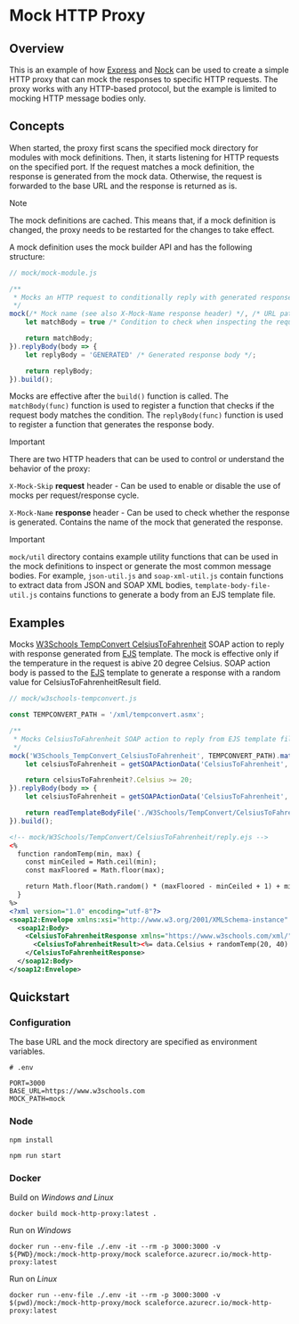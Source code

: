 # Mock HTTP Proxy

## Overview

This is an example of how [Express](https://github.com/expressjs/express) and [Nock](https://github.com/nock/nock) can be used to create a simple HTTP proxy that can mock the responses to specific HTTP requests. The proxy works with any HTTP-based protocol, but the example is limited to mocking HTTP message bodies only.

## Concepts

When started, the proxy first scans the specified mock directory for modules with mock definitions. Then, it starts listening for HTTP requests on the specified port. If the request matches a mock definition, the response is generated from the mock data. Otherwise, the request is forwarded to the base URL and the response is returned as is.

> [!NOTE]
> The mock definitions are cached. This means that, if a mock definition is changed, the proxy needs to be restarted for the changes to take effect.

A mock definition uses the mock builder API and has the following structure:

```javascript
// mock/mock-module.js

/**
 * Mocks an HTTP request to conditionally reply with generated response body.
 */
mock(/* Mock name (see also X-Mock-Name response header) */, /* URL path */).matchBody(body => {
    let matchBody = true /* Condition to check when inspecting the request body and deciding whether to respond with a generated response body */;

    return matchBody;
}).replyBody(body => {
    let replyBody = 'GENERATED' /* Generated response body */;

    return replyBody;
}).build();
```

Mocks are effective after the `build()` function is called. The `matchBody(func)` function is used to register a function that checks if the request body matches the condition. The `replyBody(func)` function is used to register a function that generates the response body.

> [!IMPORTANT]
> There are two HTTP headers that can be used to control or understand the behavior of the proxy:
> 
> `X-Mock-Skip` **request** header - Can be used to enable or disable the use of mocks per request/response cycle.
> 
> `X-Mock-Name` **response** header - Can be used to check whether the response is generated. Contains the name of the mock that generated the response.

> [!IMPORTANT]
> `mock/util` directory contains example utility functions that can be used in the mock definitions to inspect or generate the most common message bodies. For example, `json-util.js` and `soap-xml-util.js` contain functions to extract data from JSON and SOAP XML bodies, `template-body-file-util.js` contains functions to generate a body from an EJS template file.

## Examples

Mocks [W3Schools TempConvert CelsiusToFahrenheit](https://www.w3schools.com/xml/tempconvert.asmx?op=CelsiusToFahrenheit) SOAP action to reply with response generated from [EJS](https://github.com/mde/ejs) template. The mock is effective only if the temperature in the request is abive 20 degree Celsius. SOAP action body is passed to the [EJS](https://github.com/mde/ejs) template to generate a response with a random value for CelsiusToFahrenheitResult field.

```javascript
// mock/w3schools-tempconvert.js

const TEMPCONVERT_PATH = '/xml/tempconvert.asmx';

/**
 * Mocks CelsiusToFahrenheit SOAP action to reply from EJS template file.
 */
mock('W3Schools_TempConvert_CelsiusToFahrenheit', TEMPCONVERT_PATH).matchBody(body => {
    let celsiusToFahrenheit = getSOAPActionData('CelsiusToFahrenheit', body);

    return celsiusToFahrenheit?.Celsius >= 20;
}).replyBody(body => {
    let celsiusToFahrenheit = getSOAPActionData('CelsiusToFahrenheit', body);

    return readTemplateBodyFile('./W3Schools/TempConvert/CelsiusToFahrenheit/reply.ejs', celsiusToFahrenheit);
}).build();
```

```xml
<!-- mock/W3Schools/TempConvert/CelsiusToFahrenheit/reply.ejs -->
<%
  function randomTemp(min, max) {
    const minCeiled = Math.ceil(min);
    const maxFloored = Math.floor(max);

    return Math.floor(Math.random() * (maxFloored - minCeiled + 1) + minCeiled);
  }
%>
<?xml version="1.0" encoding="utf-8"?>
<soap12:Envelope xmlns:xsi="http://www.w3.org/2001/XMLSchema-instance" xmlns:xsd="http://www.w3.org/2001/XMLSchema" xmlns:soap12="http://www.w3.org/2003/05/soap-envelope">
  <soap12:Body>
    <CelsiusToFahrenheitResponse xmlns="https://www.w3schools.com/xml/">
      <CelsiusToFahrenheitResult><%= data.Celsius + randomTemp(20, 40) %></CelsiusToFahrenheitResult>
    </CelsiusToFahrenheitResponse>
  </soap12:Body>
</soap12:Envelope>
```

## Quickstart

### Configuration

The base URL and the mock directory are specified as environment variables.

```dotenv
# .env

PORT=3000
BASE_URL=https://www.w3schools.com
MOCK_PATH=mock
```

### Node

```shell
npm install

npm run start
```

### Docker

Build on _Windows and Linux_

```shell
docker build mock-http-proxy:latest .
```

Run on _Windows_

```shell
docker run --env-file ./.env -it --rm -p 3000:3000 -v ${PWD}/mock:/mock-http-proxy/mock scaleforce.azurecr.io/mock-http-proxy:latest
```

Run on _Linux_

```shell
docker run --env-file ./.env -it --rm -p 3000:3000 -v $(pwd)/mock:/mock-http-proxy/mock scaleforce.azurecr.io/mock-http-proxy:latest
```
